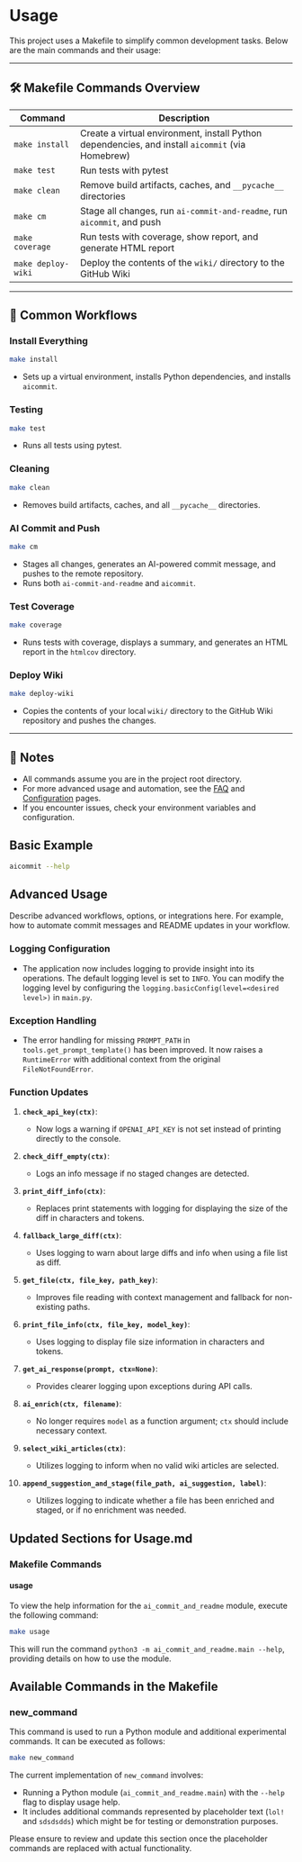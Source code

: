 # Usage

This project uses a Makefile to simplify common development tasks. Below are the main commands and their usage:

---

## 🛠️ Makefile Commands Overview

| Command         | Description                                                                                   |
|-----------------|-----------------------------------------------------------------------------------------------|
| `make install`  | Create a virtual environment, install Python dependencies, and install `aicommit` (via Homebrew) |
| `make test`     | Run tests with pytest                                                                        |
| `make clean`    | Remove build artifacts, caches, and `__pycache__` directories                                |
| `make cm`       | Stage all changes, run `ai-commit-and-readme`, run `aicommit`, and push                      |
| `make coverage` | Run tests with coverage, show report, and generate HTML report                               |
| `make deploy-wiki` | Deploy the contents of the `wiki/` directory to the GitHub Wiki                           |

---

## 🚀 Common Workflows

### Install Everything
```sh
make install
```
- Sets up a virtual environment, installs Python dependencies, and installs `aicommit`.

### Testing
```sh
make test
```
- Runs all tests using pytest.

### Cleaning
```sh
make clean
```
- Removes build artifacts, caches, and all `__pycache__` directories.

### AI Commit and Push
```sh
make cm
```
- Stages all changes, generates an AI-powered commit message, and pushes to the remote repository.
- Runs both `ai-commit-and-readme` and `aicommit`.

### Test Coverage
```sh
make coverage
```
- Runs tests with coverage, displays a summary, and generates an HTML report in the `htmlcov` directory.

### Deploy Wiki
```sh
make deploy-wiki
```
- Copies the contents of your local `wiki/` directory to the GitHub Wiki repository and pushes the changes.

---

## 📝 Notes
- All commands assume you are in the project root directory.
- For more advanced usage and automation, see the [FAQ](FAQ) and [Configuration](Configuration) pages.
- If you encounter issues, check your environment variables and configuration.

## Basic Example

```sh
aicommit --help
```

## Advanced Usage

Describe advanced workflows, options, or integrations here. For example, how to automate commit messages and README updates in your workflow.
### Logging Configuration

- The application now includes logging to provide insight into its operations. The default logging level is set to `INFO`. You can modify the logging level by configuring the `logging.basicConfig(level=<desired level>)` in `main.py`.

### Exception Handling

- The error handling for missing `PROMPT_PATH` in `tools.get_prompt_template()` has been improved. It now raises a `RuntimeError` with additional context from the original `FileNotFoundError`.

### Function Updates

1. **`check_api_key(ctx)`**:
   - Now logs a warning if `OPENAI_API_KEY` is not set instead of printing directly to the console.

2. **`check_diff_empty(ctx)`**:
   - Logs an info message if no staged changes are detected.

3. **`print_diff_info(ctx)`**:
   - Replaces print statements with logging for displaying the size of the diff in characters and tokens.

4. **`fallback_large_diff(ctx)`**:
   - Uses logging to warn about large diffs and info when using a file list as diff.

5. **`get_file(ctx, file_key, path_key)`**:
   - Improves file reading with context management and fallback for non-existing paths.

6. **`print_file_info(ctx, file_key, model_key)`**:
   - Uses logging to display file size information in characters and tokens.

7. **`get_ai_response(prompt, ctx=None)`**:
   - Provides clearer logging upon exceptions during API calls.

8. **`ai_enrich(ctx, filename)`**:
   - No longer requires `model` as a function argument; `ctx` should include necessary context.

9. **`select_wiki_articles(ctx)`**:
   - Utilizes logging to inform when no valid wiki articles are selected.

10. **`append_suggestion_and_stage(file_path, ai_suggestion, label)`**:
    - Utilizes logging to indicate whether a file has been enriched and staged, or if no enrichment was needed.
## Updated Sections for Usage.md

### Makefile Commands

#### usage

To view the help information for the `ai_commit_and_readme` module, execute the following command:

```bash
make usage
```

This will run the command `python3 -m ai_commit_and_readme.main --help`, providing details on how to use the module.

## Available Commands in the Makefile

### new_command
This command is used to run a Python module and additional experimental commands. It can be executed as follows:

```bash
make new_command
```

The current implementation of `new_command` involves:

- Running a Python module (`ai_commit_and_readme.main`) with the `--help` flag to display usage help.
- It includes additional commands represented by placeholder text (`lol!` and `sdsdsdds`) which might be for testing or demonstration purposes.

Please ensure to review and update this section once the placeholder commands are replaced with actual functionality.
